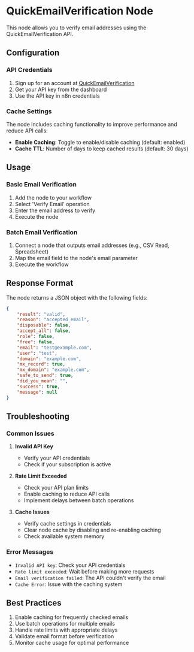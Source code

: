 # QuickEmailVerification Node

This node allows you to verify email addresses using the QuickEmailVerification API.

## Configuration

### API Credentials

1. Sign up for an account at [QuickEmailVerification](https://quickemailverification.com)
2. Get your API key from the dashboard
3. Use the API key in n8n credentials

### Cache Settings

The node includes caching functionality to improve performance and reduce API calls:

- **Enable Caching**: Toggle to enable/disable caching (default: enabled)
- **Cache TTL**: Number of days to keep cached results (default: 30 days)

## Usage

### Basic Email Verification

1. Add the node to your workflow
2. Select 'Verify Email' operation
3. Enter the email address to verify
4. Execute the node

### Batch Email Verification

1. Connect a node that outputs email addresses (e.g., CSV Read, Spreadsheet)
2. Map the email field to the node's email parameter
3. Execute the workflow

## Response Format

The node returns a JSON object with the following fields:

```json
{
    "result": "valid",
    "reason": "accepted_email",
    "disposable": false,
    "accept_all": false,
    "role": false,
    "free": false,
    "email": "test@example.com",
    "user": "test",
    "domain": "example.com",
    "mx_record": true,
    "mx_domain": "example.com",
    "safe_to_send": true,
    "did_you_mean": "",
    "success": true,
    "message": null
}
```

## Troubleshooting

### Common Issues

1. **Invalid API Key**
   - Verify your API credentials
   - Check if your subscription is active

2. **Rate Limit Exceeded**
   - Check your API plan limits
   - Enable caching to reduce API calls
   - Implement delays between batch operations

3. **Cache Issues**
   - Verify cache settings in credentials
   - Clear node cache by disabling and re-enabling caching
   - Check available system memory

### Error Messages

- `Invalid API key`: Check your API credentials
- `Rate limit exceeded`: Wait before making more requests
- `Email verification failed`: The API couldn't verify the email
- `Cache Error`: Issue with the caching system

## Best Practices

1. Enable caching for frequently checked emails
2. Use batch operations for multiple emails
3. Handle rate limits with appropriate delays
4. Validate email format before verification
5. Monitor cache usage for optimal performance 
